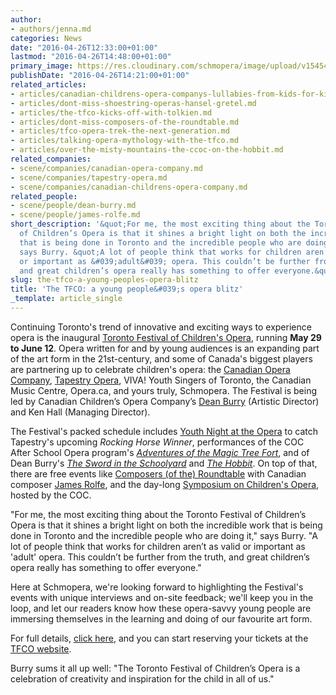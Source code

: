 ```yaml
---
author:
- authors/jenna.md
categories: News
date: "2016-04-26T12:33:00+01:00"
lastmod: "2016-04-26T14:48:00+01:00"
primary_image: https://res.cloudinary.com/schmopera/image/upload/v1545409169/media/webhook-uploads/1461676804185/2016-04-26---TFCO---Logo-resized.jpg.jpg
publishDate: "2016-04-26T14:21:00+01:00"
related_articles:
- articles/canadian-childrens-opera-companys-lullabies-from-kids-for-kids.md
- articles/dont-miss-shoestring-operas-hansel-gretel.md
- articles/the-tfco-kicks-off-with-tolkien.md
- articles/dont-miss-composers-of-the-roundtable.md
- articles/tfco-opera-trek-the-next-generation.md
- articles/talking-opera-mythology-with-the-tfco.md
- articles/over-the-misty-mountains-the-ccoc-on-the-hobbit.md
related_companies:
- scene/companies/canadian-opera-company.md
- scene/companies/tapestry-opera.md
- scene/companies/canadian-childrens-opera-company.md
related_people:
- scene/people/dean-burry.md
- scene/people/james-rolfe.md
short_description: '&quot;For me, the most exciting thing about the Toronto Festival
  of Children’s Opera is that it shines a bright light on both the incredible work
  that is being done in Toronto and the incredible people who are doing it,&quot;
  says Burry. &quot;A lot of people think that works for children aren’t as valid
  or important as &#039;adult&#039; opera. This couldn’t be further from the truth,
  and great children’s opera really has something to offer everyone.&quot;'
slug: the-tfco-a-young-peoples-opera-blitz
title: 'The TFCO: a young people&#039;s opera blitz'
_template: article_single
---
```


Continuing Toronto's trend of innovative and exciting ways to experience opera is the inaugural [Toronto Festival of Children's Opera](http://www.canadianchildrensopera.com/content/TFCO.html), running **May 29 to June 12**. Opera written for and by young audiences is an expanding part of the art form in the 21st-century, and some of Canada's biggest players are partnering up to celebrate children's opera: the [Canadian Opera Company](/scene/companies/canadian-opera-company/), [Tapestry Opera](/scene/companies/tapestry-opera/), VIVA! Youth Singers of Toronto, the Canadian Music Centre, Opera.ca, and yours truly, Schmopera. The Festival is being led by Canadian Children’s Opera Company’s [Dean Burry](/scene/people/dean-burry/) (Artistic Director) and Ken Hall (Managing Director).

The Festival's packed schedule includes [Youth Night at the Opera](http://www.canadianchildrensopera.com/content/youth-night-opera-%E2%80%93-rocking-horse-winner.html) to catch Tapestry's upcoming *Rocking Horse Winner*, performances of the COC After School Opera program's [*Adventures of the Magic Tree Fort*](http://www.canadianchildrensopera.com/content/adventures-magic-tree-fort-final-performances.html), and of Dean Burry's [*The Sword in the Schoolyard*](http://www.canadianchildrensopera.com/content/sword-schoolyard.html) and [*The Hobbit*](http://www.canadianchildrensopera.com/content/hobbit.html-0). On top of that, there are free events like [Composers (of the) Roundtable](http://www.canadianchildrensopera.com/content/composers-roundtable.html) with Canadian composer [James Rolfe](/scene/people/james-rolfe/), and the day-long [Symposium on Children's Opera](http://www.canadianchildrensopera.com/content/symposium-childrens-opera.html), hosted by the COC.

"For me, the most exciting thing about the Toronto Festival of Children’s Opera is that it shines a bright light on both the incredible work that is being done in Toronto and the incredible people who are doing it," says Burry. "A lot of people think that works for children aren’t as valid or important as 'adult' opera. This couldn’t be further from the truth, and great children’s opera really has something to offer everyone." 

Here at Schmopera, we're looking forward to highlighting the Festival's events with unique interviews and on-site feedback; we'll keep you in the loop, and let our readers know how these opera-savvy young people are immersing themselves in the learning and doing of our favourite art form.

For full details, [click here](http://us11.campaign-archive2.com/?u=0f6336413123924d478721c66&id=df683efc43&e), and you can start reserving your tickets at the [TFCO website](http://www.canadianchildrensopera.com/content/TFCO.html).

Burry sums it all up well: "The Toronto Festival of Children’s Opera is a celebration of creativity and inspiration for the child in all of us."
